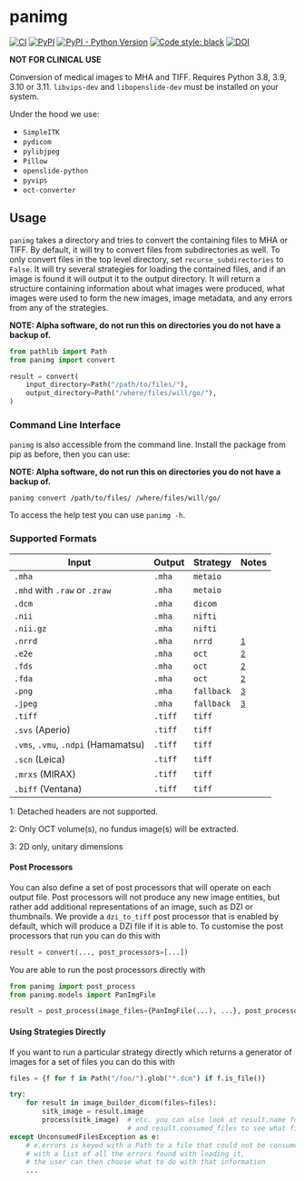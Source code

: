 # panimg

[![CI](https://github.com/DIAGNijmegen/rse-panimg/actions/workflows/ci.yml/badge.svg?branch=main)](https://github.com/DIAGNijmegen/rse-panimg/actions/workflows/ci.yml?query=branch%3Amain)
[![PyPI](https://img.shields.io/pypi/v/panimg)](https://pypi.org/project/panimg/)
[![PyPI - Python Version](https://img.shields.io/pypi/pyversions/panimg)](https://pypi.org/project/panimg/)
[![Code style: black](https://img.shields.io/badge/code%20style-black-000000.svg)](https://github.com/psf/black)
[![DOI](https://zenodo.org/badge/344730308.svg)](https://zenodo.org/badge/latestdoi/344730308)

**NOT FOR CLINICAL USE**

Conversion of medical images to MHA and TIFF.
Requires Python 3.8, 3.9, 3.10 or 3.11.
`libvips-dev` and `libopenslide-dev` must be installed on your system.

Under the hood we use:

* `SimpleITK`
* `pydicom`
* `pylibjpeg`
* `Pillow`
* `openslide-python`
* `pyvips`
* `oct-converter`

## Usage

`panimg` takes a directory and tries to convert the containing files to MHA or TIFF.
By default, it will try to convert files from subdirectories as well.
To only convert files in the top level directory, set `recurse_subdirectories` to `False`.
It will try several strategies for loading the contained files, and if an image is found it will output it to the output directory.
It will return a structure containing information about what images were produced, what images were used to form the new images, image metadata, and any errors from any of the strategies.


**NOTE: Alpha software, do not run this on directories you do not have a backup of.**

```python
from pathlib import Path
from panimg import convert

result = convert(
    input_directory=Path("/path/to/files/"),
    output_directory=Path("/where/files/will/go/"),
)
```

### Command Line Interface

`panimg` is also accessible from the command line.
Install the package from pip as before, then you can use:

**NOTE: Alpha software, do not run this on directories you do not have a backup of.**

```shell
panimg convert /path/to/files/ /where/files/will/go/
```

To access the help test you can use `panimg -h`.

### Supported Formats

| Input                               | Output  | Strategy   | Notes                      |
| ----------------------------------- | --------| ---------- | -------------------------- |
| `.mha`                              | `.mha`  | `metaio`   |                            |
| `.mhd` with `.raw` or `.zraw`       | `.mha`  | `metaio`   |                            |
| `.dcm`                              | `.mha`  | `dicom`    |                            |
| `.nii`                              | `.mha`  | `nifti`    |                            |
| `.nii.gz`                           | `.mha`  | `nifti`    |                            |
| `.nrrd`                             | `.mha`  | `nrrd`     | <sup>[1](#footnote1)</sup> |
| `.e2e`                              | `.mha`  | `oct`      | <sup>[2](#footnote2)</sup> |
| `.fds`                              | `.mha`  | `oct`      | <sup>[2](#footnote2)</sup> |
| `.fda`                              | `.mha`  | `oct`      | <sup>[2](#footnote2)</sup> |
| `.png`                              | `.mha`  | `fallback` | <sup>[3](#footnote3)</sup> |
| `.jpeg`                             | `.mha`  | `fallback` | <sup>[3](#footnote3)</sup> |
| `.tiff`                             | `.tiff` | `tiff`     |                            |
| `.svs` (Aperio)                     | `.tiff` | `tiff`     |                            |
| `.vms`, `.vmu`, `.ndpi` (Hamamatsu) | `.tiff` | `tiff`     |                            |
| `.scn` (Leica)                      | `.tiff` | `tiff`     |                            |
| `.mrxs` (MIRAX)                     | `.tiff` | `tiff`     |                            |
| `.biff` (Ventana)                   | `.tiff` | `tiff`     |                            |

<a name="footnote1">1</a>: Detached headers are not supported.

<a name="footnote2">2</a>: Only OCT volume(s), no fundus image(s) will be extracted.

<a name="footnote3">3</a>: 2D only, unitary dimensions

#### Post Processors

You can also define a set of post processors that will operate on each output file.
Post processors will not produce any new image entities, but rather add additional representations of an image, such as DZI or thumbnails.
We provide a `dzi_to_tiff` post processor that is enabled by default, which will produce a DZI file if it is able to.
To customise the post processors that run you can do this with

```python
result = convert(..., post_processors=[...])
```

You are able to run the post processors directly with

```python
from panimg import post_process
from panimg.models import PanImgFile

result = post_process(image_files={PanImgFile(...), ...}, post_processors=[...])
```

#### Using Strategies Directly

If you want to run a particular strategy directly which returns a generator of images for a set of files you can do this with

```python
files = {f for f in Path("/foo/").glob("*.dcm") if f.is_file()}

try:
    for result in image_builder_dicom(files=files):
        sitk_image = result.image
        process(sitk_image)  # etc. you can also look at result.name for the name of the file,
                             # and result.consumed_files to see what files were used for this image
except UnconsumedFilesException as e:
    # e.errors is keyed with a Path to a file that could not be consumed,
    # with a list of all the errors found with loading it,
    # the user can then choose what to do with that information
    ...
```
